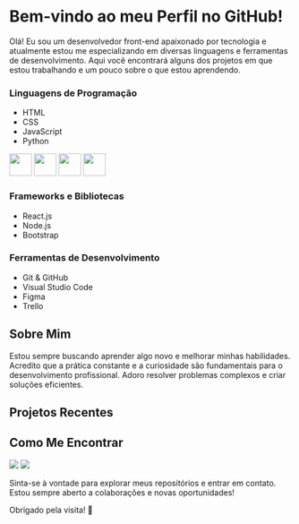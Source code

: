 # Bem-vindo ao meu Perfil no GitHub!

Olá! Eu sou um desenvolvedor front-end apaixonado por tecnologia e atualmente estou me especializando em diversas linguagens e ferramentas de desenvolvimento. Aqui você encontrará alguns dos projetos em que estou trabalhando e um pouco sobre o que estou aprendendo.

### Linguagens de Programação
- HTML
- CSS
- JavaScript
- Python
<p align="left">
  <img loading="lazy" src="https://cdn.jsdelivr.net/gh/devicons/devicon@latest/icons/html5/html5-original-wordmark.svg" width="40" height="40" />
  <img loading="lazy" src="https://cdn.jsdelivr.net/gh/devicons/devicon@latest/icons/css3/css3-original-wordmark.svg" width="40" height="40"/>         
  <img loading="lazy" src="https://cdn.jsdelivr.net/gh/devicons/devicon@latest/icons/javascript/javascript-original.svg" width="40" height="40" />          
  <img loading="lazy" src="https://cdn.jsdelivr.net/gh/devicons/devicon@latest/icons/python/python-original-wordmark.svg" width="40" height="40" />
</p>

          
### Frameworks e Bibliotecas
- React.js
- Node.js
- Bootstrap

### Ferramentas de Desenvolvimento
- Git & GitHub
- Visual Studio Code
- Figma
- Trello

## Sobre Mim

Estou sempre buscando aprender algo novo e melhorar minhas habilidades. Acredito que a prática constante e a curiosidade são fundamentais para o desenvolvimento profissional. Adoro resolver problemas complexos e criar soluções eficientes.

## Projetos Recentes


## Como Me Encontrar

<a href="https://www.linkedin.com/in/kaiky-pereira-3174a0291/" target="_blank"><img loading="lazy" src="https://img.shields.io/badge/-LinkedIn-%230077B5?style=for-the-badge&logo=linkedin&logoColor=white" target="_blank"></a>
<a href = "mailto:kaikybrener42@gmail.com"><img loading="lazy" src="https://img.shields.io/badge/Gmail-D14836?style=for-the-badge&logo=gmail&logoColor=white" target="_blank"></a>

Sinta-se à vontade para explorar meus repositórios e entrar em contato. Estou sempre aberto a colaborações e novas oportunidades!

Obrigado pela visita! 🚀
